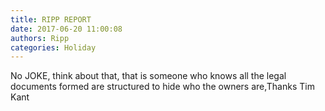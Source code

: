 ```yaml
---
title: RIPP REPORT
date: 2017-06-20 11:00:08
authors: Ripp
categories: Holiday
---
```


 No JOKE, think about that, that is someone who knows all the legal documents formed are structured to hide who the owners are,Thanks Tim Kant